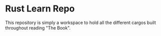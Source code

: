 # Rust Learn Repo

This repository is simply a workspace to hold all the different cargos built throughout reading "The Book".
